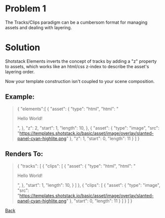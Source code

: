 # Problem 1

The Tracks/Clips paradigm can be a cumbersom format for managing assets and dealing with layering.

# Solution

Shotstack Elements inverts the concept of tracks by adding a "z" property to assets, which works like an html/css z-index to describe the asset's layering order.

Now your template construction isn't coupled to your scene composition.

## Example:
>{
>  "elements":[
>    {
>      "asset": {
>        "type": "html",
>        "html": "<p>Hello World!</p>",
>      },
>      "z": 2,
>      "start": 1,
>      "length": 10,
>    },
>    {
>      "asset": {
>        "type": "image",
>        "src": "https://templates.shotstack.io/basic/asset/image/overlay/slanted-panel-cyan-highlite.png"
>      },
>      "z": 1,
>      "start": 0,
>      "length": 11
>    }
>  ]
>}

## Renders To:
>{
>  "tracks": [
>    {
>      "clips": [
>        {
>          "asset": {
>            "type": "html",
>            "html": "<p>Hello World!</p>",
>          },
>          "start": 1,
>          "length": 10,
>        }
>      ]
>    },
>    {
>      "clips": [
>        {
>          "asset": {
>            "type": "image",
>            "src": "https://templates.shotstack.io/basic/asset/image/overlay/slanted-panel-cyan-highlite.png"
>          },
>          "start": 0,
>          "length": 11
>        }
>      ]
>    }
>  ]
>}

[Back](https://github.com/CobaltBlueDW/ShotstackElements)